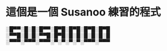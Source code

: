 # 這個是一個 Susanoo 練習的程式

░█▀▀░█░█░█▀▀░█▀█░█▀█░█▀█░█▀█
░▀▀█░█░█░▀▀█░█▀█░█░█░█░█░█░█
░▀▀▀░▀▀▀░▀▀▀░▀░▀░▀░▀░▀▀▀░▀▀▀
